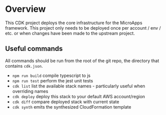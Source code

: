 # Overview

This CDK project deploys the core infrastructure for the MicroApps framework. This project only needs to be deployed once per account / env / etc. or when changes have been made to the upstream project.

## Useful commands

All commands should be run from the root of the git repo, the directory that contains `cdk.json`.

- `npm run build` compile typescript to js
- `npm run test` perform the jest unit tests
- `cdk list` list the available stack names - particularly useful when overriding names
- `cdk deploy` deploy this stack to your default AWS account/region
- `cdk diff` compare deployed stack with current state
- `cdk synth` emits the synthesized CloudFormation template
